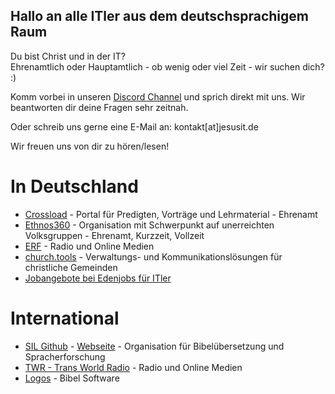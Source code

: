 ## Hallo an alle ITler aus dem deutschsprachigem Raum

Du bist Christ und in der IT?  
Ehrenamtlich oder Hauptamtlich - ob wenig oder viel Zeit - wir suchen dich? :)

Komm vorbei in unseren [Discord Channel](https://discord.gg/BVkESdDj) und sprich direkt mit uns. 
Wir beantworten dir deine Fragen sehr zeitnah.  

Oder schreib uns gerne eine E-Mail an: kontakt[at]jesusit.de

Wir freuen uns von dir zu hören/lesen!  

# In Deutschland
* [Crossload](https://crossload.org/info/unterstuetzen) - Portal für Predigten, Vorträge und Lehrmaterial - Ehrenamt
* [Ethnos360](https://ethnos360.de/gehen/kurzzeit/it/) - Organisation mit Schwerpunkt auf unerreichten Volksgruppen - Ehrenamt, Kurzzeit, Vollzeit
* [ERF](https://www.erf.de/ueber-uns/jobs/31454) - Radio und Online Medien
* [church.tools](https://church.tools/de/jobs/) - Verwaltungs- und Kommunikationslösungen für christliche Gemeinden
* [Jobangebote bei Edenjobs für ITler](https://edenjobs.de/job-category/it-mediengestaltung-webentwicklung/)

# International
* [SIL Github](https://github.com/sillsdev/) - [Webseite](https://software.sil.org) - Organisation für Bibelübersetzung und Spracherforschung
* [TWR - Trans World Radio](https://twr.org/opportunities) - Radio und Online Medien
* [Logos](https://www.logos.com/careers#current-openings) - Bibel Software
<!--

**Here are some ideas to get you started:**

🙋‍♀️ A short introduction - what is your organization all about?
 Contribution guidelines - how can the community get involved?
👩‍💻 Useful resources - where can the community find your docs? Is there anything else the community should know?
🍿 Fun facts - what does your team eat for breakfast?
🧙 Remember, you can do mighty things with the power of [Markdown](https://docs.github.com/github/writing-on-github/getting-started-with-writing-and-formatting-on-github/basic-writing-and-formatting-syntax)
-->

